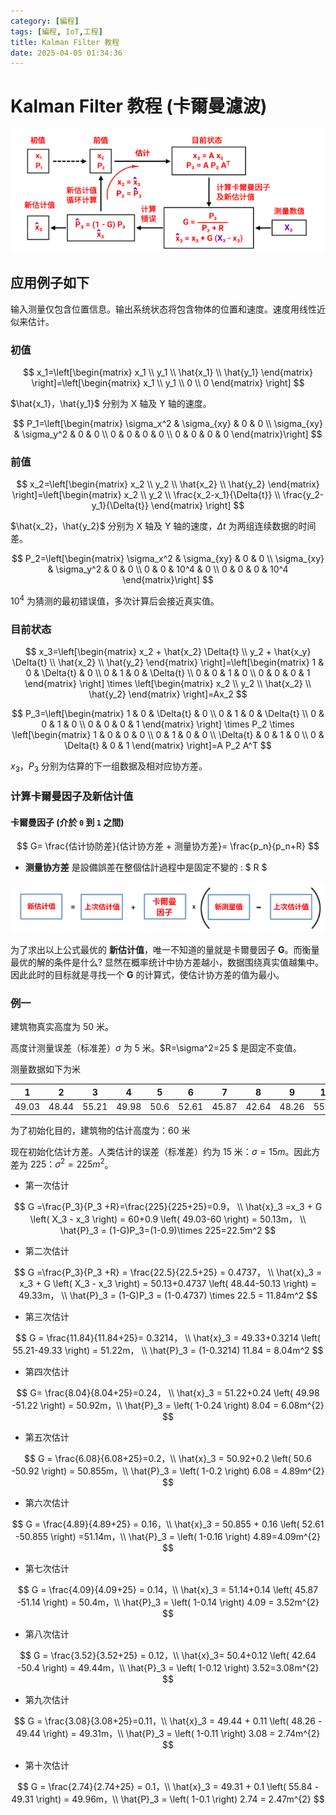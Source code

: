 ```yaml
---
category: [編程]
tags: [編程, IoT,工程]
title: Kalman Filter 教程
date: 2025-04-05 01:34:36
---
```


<style>
  table {
    width: 100%
    }
  td {
    vertical-align: center;
    text-align: center;
  }
  table.inputT{
    margin: 10px;
    width: auto;
    margin-left: auto;
    margin-right: auto;
    border: none;
  }
  input{
    text-align: center;
    padding: 0px 10px;
  }
  iframe{
    width: 100%;
    display: block;
    border-style:none;
  }
</style>

# Kalman Filter 教程 (卡爾曼濾波)


![Alt X](../assets/img/kalman/flowcalcu.png)

## 应用例子如下

输入测量仅包含位置信息。输出系统状态将包含物体的位置和速度。速度用线性近似来估计。


### 初值

$$
x_1=\left[\begin{matrix} x_1 \\ y_1 \\ \hat{x_1} \\ \hat{y_1} \end{matrix} \right]=\left[\begin{matrix} x_1 \\ y_1 \\ 0 \\ 0 \end{matrix} \right]
$$

$\hat{x_1}，\hat{y_1}$ 分别为 X 轴及 Y 轴的速度。

$$
P_1=\left[\begin{matrix} 
\sigma_x^2 & \sigma_{xy} & 0 & 0 \\ 
\sigma_{xy} & \sigma_y^2 & 0 & 0 \\
0 & 0 & 0 & 0 \\
0 & 0 & 0 & 0
 \end{matrix}\right]
$$

### 前值

$$
x_2=\left[\begin{matrix} x_2 \\ y_2 \\ \hat{x_2} \\ \hat{y_2} \end{matrix} \right]=\left[\begin{matrix} x_2 
\\ y_2 
\\ \frac{x_2-x_1}{\Delta{t}} 
\\ \frac{y_2-y_1}{\Delta{t}}  \end{matrix} \right]
$$

$\hat{x_2}，\hat{y_2}$ 分别为 X 轴及 Y 轴的速度，$\Delta{t}$ 为两组连续数据的时间差。

$$
P_2=\left[\begin{matrix} 
\sigma_x^2 & \sigma_{xy} & 0 & 0 \\ 
\sigma_{xy} & \sigma_y^2 & 0 & 0 \\
0 & 0 & 10^4 & 0 \\
0 & 0 & 0 & 10^4
 \end{matrix}\right]
$$

$10^4$ 为猜测的最初错误值，多次计算后会接近真实值。


### 目前状态


$$
x_3=\left[\begin{matrix} x_2 + \hat{x_2} \Delta{t}
\\ y_2 + \hat{x_y} \Delta{t}
\\ \hat{x_2} 
\\ \hat{y_2} \end{matrix} \right]=\left[\begin{matrix}
1 & 0 & \Delta{t} & 0
\\ 0 & 1 & 0 & \Delta{t}
\\ 0 & 0 & 1 & 0 
\\ 0 & 0 & 0 & 1 
\end{matrix} \right] \times \left[\begin{matrix} x_2 
\\ y_2
\\ \hat{x_2} 
\\ \hat{y_2} \end{matrix} \right]=Ax_2
$$


$$
P_3=\left[\begin{matrix}
1 & 0 & \Delta{t} & 0
\\ 0 & 1 & 0 & \Delta{t}
\\ 0 & 0 & 1 & 0 
\\ 0 & 0 & 0 & 1 
\end{matrix} \right] \times  P_2 \times \left[\begin{matrix}
1 & 0 & 0 & 0
\\ 0 & 1 & 0 & 0
\\ \Delta{t} & 0 & 1 & 0 
\\ 0 & \Delta{t} & 0 & 1 
\end{matrix} \right]=A P_2 A^T 
$$


${x_3}，{P_3}$ 分别为估算的下一组数据及相对应协方差。


### 计算卡爾曼因子及新估计值


#### 卡爾曼因子 (介於 `0` 到 `1` 之間)


$$
G= \frac{估计协防差}{估计协方差 + 测量协方差}= \frac{p_n}{p_n+R}
$$

 - **测量协方差** 是設備誤差在整個估計過程中是固定不變的 : $ R $

![Alt X](../assets/img/kalman/concept.png)

为了求出以上公式最优的 **新估计值**，唯一不知道的量就是卡爾曼因子 **G**。而衡量最优的解的条件是什么?
显然在概率统计中协方差越小，数据围绕真实值越集中。因此此时的目标就是寻找一个 **G** 的计算式，使估计协方差的值为最小。


### 例一

建筑物真实高度为 50 米。

高度计测量误差（标准差）$\sigma$ 为 5 米。$R=\sigma^2=25 $ 是固定不变值。

测量数据如下为米

|1|2|3|4|5|6|7|8|9|10|
|:---:|:---:|:---:|:---:|:---:|:---:|:---:|:---:|:---:|:---:|
|49.03|48.44|55.21|49.98|50.6|52.61|45.87|42.64|48.26|55.84|

为了初始化目的，建筑物的估计高度为：60 米

现在初始化估计方差。人类估计的误差（标准差）约为 15 米：$σ=15m$。因此方差为 $225：σ^2=225m^2$。


 - 第一次估计
 
$$
G =\frac{P_3}{P_3 +R}=\frac{225}{225+25}=0.9， \\
\hat{x}_3 =x_3 + G \left( X_3 - x_3 \right) = 60+0.9 \left( 49.03-60 \right) = 50.13m， \\
\hat{P}_3 = (1-G)P_3=(1-0.9)\times 225=22.5m^2
$$

 - 第二次估计

$$
G =\frac{P_3}{P_3 +R} = \frac{22.5}{22.5+25} = 0.4737， \\
\hat{x}_3 = x_3 + G \left( X_3 - x_3 \right) = 50.13+0.4737 \left( 48.44-50.13 \right) = 49.33m， \\
\hat{P}_3 = (1-G)P_3 = (1-0.4737) \times 22.5 = 11.84m^2
$$


 - 第三次估计

$$
G = \frac{11.84}{11.84+25}= 0.3214， \\
\hat{x}_3 = 49.33+0.3214 \left( 55.21-49.33 \right) = 51.22m， \\
\hat{P}_3 = (1-0.3214)  11.84 = 8.04m^2
$$

 - 第四次估计

$$
G= \frac{8.04}{8.04+25}=0.24，
\\
\hat{x}_3 = 51.22+0.24 \left( 49.98 -51.22 \right) = 50.92m，\\
\hat{P}_3 = \left( 1-0.24 \right) 8.04 = 6.08m^{2}
$$

 - 第五次估计

$$
G = \frac{6.08}{6.08+25}=0.2，\\
\hat{x}_3 = 50.92+0.2 \left( 50.6 -50.92 \right) = 50.855m，\\
\hat{P}_3 = \left( 1-0.2 \right) 6.08 = 4.89m^{2}
$$

 - 第六次估计

$$
G = \frac{4.89}{4.89+25} = 0.16，\\
\hat{x}_3 = 50.855 + 0.16 \left( 52.61 -50.855 \right) =51.14m，\\
\hat{P}_3 =  \left( 1-0.16 \right) 4.89=4.09m^{2}
$$

 - 第七次估计
 
$$
G = \frac{4.09}{4.09+25} = 0.14，\\
\hat{x}_3 = 51.14+0.14 \left( 45.87 -51.14 \right) = 50.4m，\\
\hat{P}_3 = \left( 1-0.14 \right) 4.09 = 3.52m^{2}
$$

 - 第八次估计

$$
G = \frac{3.52}{3.52+25} = 0.12，\\
\hat{x}_3= 50.4+0.12 \left( 42.64 -50.4 \right) = 49.44m，\\
\hat{P}_3 =  \left( 1-0.12 \right) 3.52=3.08m^{2}
$$


 - 第九次估计


$$
G = \frac{3.08}{3.08+25}=0.11，\\
\hat{x}_3 = 49.44 + 0.11 \left( 48.26 - 49.44 \right) = 49.31m，\\
\hat{P}_3 =  \left( 1-0.11 \right) 3.08 = 2.74m^{2}
$$


 - 第十次估计


$$
G = \frac{2.74}{2.74+25} = 0.1，\\
\hat{x}_3 = 49.31 + 0.1 \left( 55.84 - 49.31 \right) = 49.96m，\\
\hat{P}_3 =  \left( 1-0.1 \right) 2.74 = 2.47m^{2}
$$